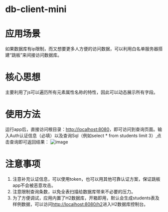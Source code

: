 # db-client-mini
# 应用场景
如果数据库有ip限制，而又想要更多人方便的访问数据，可以利用白名单服务器搭建“跳板”来间接访问数据库。
# 核心思想
主要利用了js可以遍历所有元素属性名称的特性，因此可以动态展示所有字段。
# 使用方法
运行app后，直接访问根目录：<a href="[超链接地址](http://localhost:8080)">http://localhost:8080</a>，即可访问到查询页面。输入Auth认证信息（必填）以及查询Sql（例如select * from students limit 3）,点击查询即可返回结果：
![image](https://github.com/liuyeshennai/db-client-mini/assets/34265990/d24583b7-ccff-4159-a15d-33f70d0b605a)
# 注意事项
1. 注意补充认证信息，可以使用token，也可以用其他可靠认证方案，保证跳板app不会被恶意攻击。
2. 注意限制查询条数，以免全表扫描给数据库带来不必要的压力。
3. 为了方便调试，应用内置了H2数据库，开箱即用，默认会生成students表及样例数据，可以访问<a href="[超链接地址](http://localhost:8080/h2)">http://localhost:8080/h2</a>进入H2数据库控制台。

